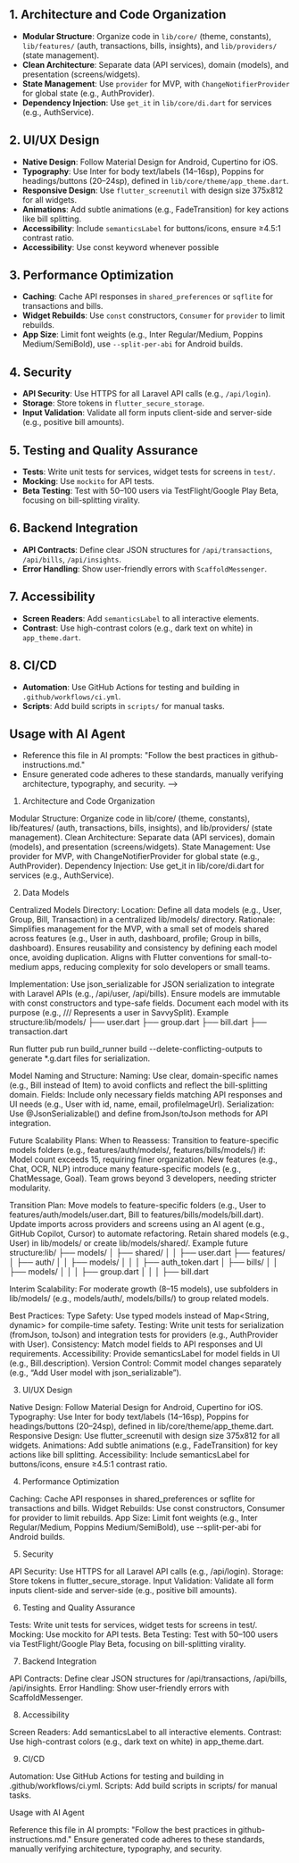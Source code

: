 
## 1. Architecture and Code Organization
- **Modular Structure**: Organize code in `lib/core/` (theme, constants), `lib/features/` (auth, transactions, bills, insights), and `lib/providers/` (state management).
- **Clean Architecture**: Separate data (API services), domain (models), and presentation (screens/widgets).
- **State Management**: Use `provider` for MVP, with `ChangeNotifierProvider` for global state (e.g., AuthProvider).
- **Dependency Injection**: Use `get_it` in `lib/core/di.dart` for services (e.g., AuthService).

## 2. UI/UX Design
- **Native Design**: Follow Material Design for Android, Cupertino for iOS.
- **Typography**: Use Inter for body text/labels (14–16sp), Poppins for headings/buttons (20–24sp), defined in `lib/core/theme/app_theme.dart`.
- **Responsive Design**: Use `flutter_screenutil` with design size 375x812 for all widgets.
- **Animations**: Add subtle animations (e.g., FadeTransition) for key actions like bill splitting.
- **Accessibility**: Include `semanticsLabel` for buttons/icons, ensure ≥4.5:1 contrast ratio.
- **Accessibility**: Use const keyword whenever possible 

## 3. Performance Optimization
- **Caching**: Cache API responses in `shared_preferences` or `sqflite` for transactions and bills.
- **Widget Rebuilds**: Use `const` constructors, `Consumer` for `provider` to limit rebuilds.
- **App Size**: Limit font weights (e.g., Inter Regular/Medium, Poppins Medium/SemiBold), use `--split-per-abi` for Android builds.

## 4. Security
- **API Security**: Use HTTPS for all Laravel API calls (e.g., `/api/login`).
- **Storage**: Store tokens in `flutter_secure_storage`.
- **Input Validation**: Validate all form inputs client-side and server-side (e.g., positive bill amounts).

## 5. Testing and Quality Assurance
- **Tests**: Write unit tests for services, widget tests for screens in `test/`.
- **Mocking**: Use `mockito` for API tests.
- **Beta Testing**: Test with 50–100 users via TestFlight/Google Play Beta, focusing on bill-splitting virality.

## 6. Backend Integration
- **API Contracts**: Define clear JSON structures for `/api/transactions`, `/api/bills`, `/api/insights`.
- **Error Handling**: Show user-friendly errors with `ScaffoldMessenger`.

## 7. Accessibility
- **Screen Readers**: Add `semanticsLabel` to all interactive elements.
- **Contrast**: Use high-contrast colors (e.g., dark text on white) in `app_theme.dart`.

## 8. CI/CD
- **Automation**: Use GitHub Actions for testing and building in `.github/workflows/ci.yml`.
- **Scripts**: Add build scripts in `scripts/` for manual tasks.

## Usage with AI Agent
- Reference this file in AI prompts: "Follow the best practices in github-instructions.md."
- Ensure generated code adheres to these standards, manually verifying architecture, typography, and security. -->



1. Architecture and Code Organization

Modular Structure: Organize code in lib/core/ (theme, constants), lib/features/ (auth, transactions, bills, insights), and lib/providers/ (state management).
Clean Architecture: Separate data (API services), domain (models), and presentation (screens/widgets).
State Management: Use provider for MVP, with ChangeNotifierProvider for global state (e.g., AuthProvider).
Dependency Injection: Use get_it in lib/core/di.dart for services (e.g., AuthService).

2. Data Models

Centralized Models Directory:
Location: Define all data models (e.g., User, Group, Bill, Transaction) in a centralized lib/models/ directory.
Rationale:
Simplifies management for the MVP, with a small set of models shared across features (e.g., User in auth, dashboard, profile; Group in bills, dashboard).
Ensures reusability and consistency by defining each model once, avoiding duplication.
Aligns with Flutter conventions for small-to-medium apps, reducing complexity for solo developers or small teams.


Implementation:
Use json_serializable for JSON serialization to integrate with Laravel APIs (e.g., /api/user, /api/bills).
Ensure models are immutable with const constructors and type-safe fields.
Document each model with its purpose (e.g., /// Represents a user in SavvySplit).
Example structure:lib/models/
├── user.dart
├── group.dart
├── bill.dart
├── transaction.dart


Run flutter pub run build_runner build --delete-conflicting-outputs to generate *.g.dart files for serialization.




Model Naming and Structure:
Naming: Use clear, domain-specific names (e.g., Bill instead of Item) to avoid conflicts and reflect the bill-splitting domain.
Fields: Include only necessary fields matching API responses and UI needs (e.g., User with id, name, email, profileImageUrl).
Serialization: Use @JsonSerializable() and define fromJson/toJson methods for API integration.


Future Scalability Plans:
When to Reassess: Transition to feature-specific models folders (e.g., features/auth/models/, features/bills/models/) if:
Model count exceeds 15, requiring finer organization.
New features (e.g., Chat, OCR, NLP) introduce many feature-specific models (e.g., ChatMessage, Goal).
Team grows beyond 3 developers, needing stricter modularity.


Transition Plan:
Move models to feature-specific folders (e.g., User to features/auth/models/user.dart, Bill to features/bills/models/bill.dart).
Update imports across providers and screens using an AI agent (e.g., GitHub Copilot, Cursor) to automate refactoring.
Retain shared models (e.g., User) in lib/models/ or create lib/models/shared/.
Example future structure:lib/
├── models/
│   ├── shared/
│   │   ├── user.dart
├── features/
│   ├── auth/
│   │   ├── models/
│   │   │   ├── auth_token.dart
│   ├── bills/
│   │   ├── models/
│   │   │   ├── group.dart
│   │   │   ├── bill.dart




Interim Scalability: For moderate growth (8–15 models), use subfolders in lib/models/ (e.g., models/auth/, models/bills/) to group related models.


Best Practices:
Type Safety: Use typed models instead of Map<String, dynamic> for compile-time safety.
Testing: Write unit tests for serialization (fromJson, toJson) and integration tests for providers (e.g., AuthProvider with User).
Consistency: Match model fields to API responses and UI requirements.
Accessibility: Provide semanticsLabel for model fields in UI (e.g., Bill.description).
Version Control: Commit model changes separately (e.g., “Add User model with json_serializable”).



3. UI/UX Design

Native Design: Follow Material Design for Android, Cupertino for iOS.
Typography: Use Inter for body text/labels (14–16sp), Poppins for headings/buttons (20–24sp), defined in lib/core/theme/app_theme.dart.
Responsive Design: Use flutter_screenutil with design size 375x812 for all widgets.
Animations: Add subtle animations (e.g., FadeTransition) for key actions like bill splitting.
Accessibility: Include semanticsLabel for buttons/icons, ensure ≥4.5:1 contrast ratio.

4. Performance Optimization

Caching: Cache API responses in shared_preferences or sqflite for transactions and bills.
Widget Rebuilds: Use const constructors, Consumer for provider to limit rebuilds.
App Size: Limit font weights (e.g., Inter Regular/Medium, Poppins Medium/SemiBold), use --split-per-abi for Android builds.

5. Security

API Security: Use HTTPS for all Laravel API calls (e.g., /api/login).
Storage: Store tokens in flutter_secure_storage.
Input Validation: Validate all form inputs client-side and server-side (e.g., positive bill amounts).

6. Testing and Quality Assurance

Tests: Write unit tests for services, widget tests for screens in test/.
Mocking: Use mockito for API tests.
Beta Testing: Test with 50–100 users via TestFlight/Google Play Beta, focusing on bill-splitting virality.

7. Backend Integration

API Contracts: Define clear JSON structures for /api/transactions, /api/bills, /api/insights.
Error Handling: Show user-friendly errors with ScaffoldMessenger.

8. Accessibility

Screen Readers: Add semanticsLabel to all interactive elements.
Contrast: Use high-contrast colors (e.g., dark text on white) in app_theme.dart.

9. CI/CD

Automation: Use GitHub Actions for testing and building in .github/workflows/ci.yml.
Scripts: Add build scripts in scripts/ for manual tasks.

Usage with AI Agent

Reference this file in AI prompts: "Follow the best practices in github-instructions.md."
Ensure generated code adheres to these standards, manually verifying architecture, typography, and security.

